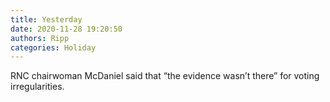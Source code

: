 ```yaml
---
title: Yesterday
date: 2020-11-28 19:20:50
authors: Ripp
categories: Holiday
---
```


 RNC chairwoman McDaniel said that “the evidence wasn’t there” for voting irregularities.